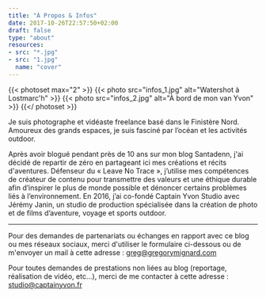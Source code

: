 ```yaml
---
title: "À Propos & Infos"
date: 2017-10-26T22:57:50+02:00
draft: false
type: "about"
resources:
- src: "*.jpg"
- src: "1.jpg"
  name: "cover"
---
```


{{< photoset max="2" >}}
  {{< photo src="infos_1.jpg" alt="Watershot à Lostmarc'h" >}}
  {{< photo src="infos_2.jpg" alt="À bord de mon van Yvon" >}}
{{</ photoset >}}

Je suis photographe et vidéaste freelance basé dans le Finistère Nord.
Amoureux des grands espaces, je suis fasciné par l’océan et les activités outdoor.

Après avoir blogué pendant près de 10 ans sur mon blog Santadenn, j'ai décidé de repartir de zéro en partageant ici mes créations et récits d'aventures.
Défenseur du « Leave No Trace », j’utilise mes compétences de créateur de contenu pour transmettre des valeurs et une éthique durable afin d’inspirer le plus de monde possible et dénoncer certains problèmes liés à l’environnement.
En 2016, j’ai co-fondé Captain Yvon Studio avec Jérémy Janin, un studio de production spécialisée dans la création de photo et de films d’aventure, voyage et sports outdoor.

***

Pour des demandes de partenariats ou échanges en rapport avec ce blog ou mes réseaux sociaux, merci d'utiliser le formulaire ci-dessous ou de m'envoyer un mail à cette adresse : [greg@gregorymignard.com](mailto:greg@gregorymignard.com)

Pour toutes demandes de prestations non liées au blog (reportage, réalisation de vidéo, etc...), merci de me contacter à cette adresse : [studio@captainyvon.fr](mailto:studio@captainyvon.fr)

<br style="margin: 30px">
